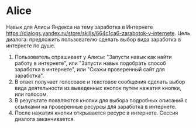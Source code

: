 ﻿# Alice
Навык для Алисы Яндекса на тему заработка в Интернете
https://dialogs.yandex.ru/store/skills/664c1ca6-zarabotok-v-internete.
Цель диалога: предложить пользователю сделать выбор вида заработка в интернете по душе. 
1. Пользователь спрашивает у Алисы: "Запусти навык как найти работу в интернете", или "Запусти навык подобрать способ заработка в интернете", или "Скажи проверенный сайт для заработка". 
2. В ответ получает голосовое и текстовое сообщения сделать выбор вида деятельности из выведенных кнопок путем нажатия кнопки, или голосом. 
3. В результате появляются кнопки для выбора подробных описаний с ссылками на проверенные ресурсы для заработка в интернете. 
4. После нажатия кнопки открывается ресурс в интернете. Сессия диалога заканчивается.

